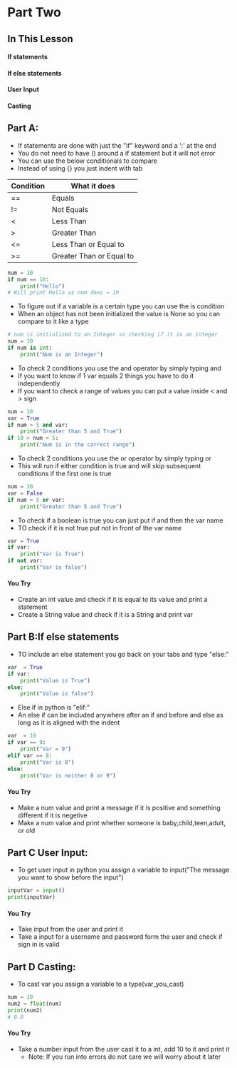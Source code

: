 # Part Two

## In This Lesson
#### If statements
#### If else statements
#### User Input
#### Casting


## Part A:  
+ If statements are done with just the "if" keyword and a ':' at the end
+ You do not need to have () around a if statement but it will not error
+ You can use the below conditionals to compare
+ Instead of using {} you just indent with tab 

| Condition | What it does             |
|-----------|--------------------------|
| ==        | Equals                   |
| !=        | Not Equals               |
| <         | Less Than                |
| \>        | Greater Than             |
| <=        | Less Than or Equal to    |
| >=        | Greater Than or Equal to |

```python
num = 10
if num == 10:
    print("Hello")
# Will print Hello as num does = 19
```
+ To figure out if a variable is a certain type you can use the is condition
+ When an object has not been initialized the value is None so you can compare to it like a type

```python
# num is initialized to an Integer so checking if it is an integer 
num = 10
if num is int:
    print("Num is an Integer")
```
+ To check 2 conditions you use the and operator by simply typing and
+ If you want to know if 1 var equals 2 things you have to do it independently
+ If you want to check a range of values you can put a value inside < and > sign

```python
num = 30
var = True
if num > 5 and var:
    print("Greater than 5 and True")
if 10 > num > 5:
    print("Num is in the correct range")
```
+ To check 2 conditions you use the or operator by simply typing or
+ This will run if either condition is true and will skip subsequent conditions if the first one is true 

```python
num = 30
var = False
if num > 5 or var:
    print("Greater than 5 and True")
```
+ To check if a boolean is true you can just put if and then the var name
+ TO check if it is not true put not in front of the var name 
```python
var = True
if var:
    print("Var is True")
if not var:
    print("Var is false")
```
#### You Try
+ Create an int value and check if it is equal to its value and print a statement 
+ Create a String value and check if it is a String and print var 


## Part B:If else statements 
+ TO include an else statement you go back on your tabs and type "else:" 
```python
var  = True
if var:
    print("Value is True")
else:
    print("Value is false")
```
+ Else if in python is "elif:"
+ An else if can be included anywhere after an if and before and else as long as it is aligned with the indent 
```python
var  = 10
if var == 9:
    print("Var = 9")
elif var == 8:
    print("Var is 8")
else:
    print("Var is neither 8 or 9")
```
#### You Try
+ Make a num value and print a message if it is positive and something different if it is negetive
+ Make a num value and print whether someone is baby,child,teen,adult, or old


## Part C User Input: 
+ To get user input in python you assign a variable to input("The message you want to show before the input")
```python
inputVar = input()
print(inputVar)
```
#### You Try
+ Take input from the user and print it 
+ Take a input for a username and password form the user and check if sign in is valid 

## Part D Casting: 
+ To cast var you assign a variable to a type(var_you_cast)
```python
num = 10
num2 = float(num)
print(num2)
# 0.0
```
#### You Try
+ Take a number input from the user cast it to a int, add 10 to it and print it
  + Note: If you run into errors do not care we will worry about it later